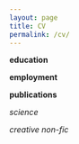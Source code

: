 ```yaml
---
layout: page
title: CV
permalink: /cv/
---
```


**education**


**employment**


**publications** 

_science_



_creative non-fic_
